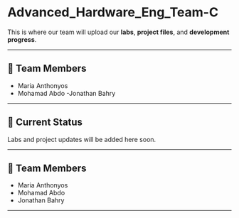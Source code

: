 # Advanced_Hardware_Eng_Team-C

This is where our team will upload our **labs**, **project files**, and **development progress**.

---
## 👥 Team Members

- Maria Anthonyos
- Mohamad Abdo
-Jonathan Bahry

---

## 🚧 Current Status 
Labs and project updates will be added here soon.

---

## 👥 Team Members

- Maria Anthonyos
- Mohamad Abdo
- Jonathan Bahry


---

